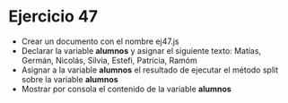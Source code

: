 # Ejercicio 47

- Crear un documento con el nombre ej47.js
- Declarar la variable **alumnos** y asignar el siguiente texto: Matías, Germán, Nicolás, Silvia, Estefi, Patricia, Ramóm
- Asignar a la variable **alumnos** el resultado de ejecutar el método split sobre la variable **alumnos**
- Mostrar por consola el contenido de la variable **alumnos**
